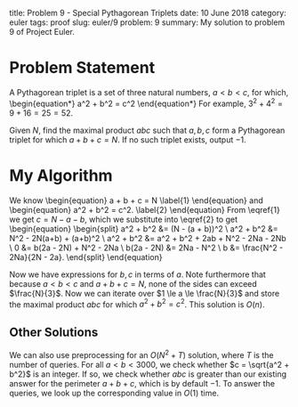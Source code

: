 title: Problem 9 - Special Pythagorean Triplets
date: 10 June 2018
category: euler
tags: proof
slug: euler/9
problem: 9
summary: My solution to problem 9 of Project Euler.

# Problem Statement

A Pythagorean triplet is a set of three natural numbers, $a < b < c$, for which,
\begin{equation*}
	a^2 + b^2 = c^2
\end{equation*}
For example, $3^2 + 4^2 = 9 + 16 = 25 = 52$.

Given $N$, find the maximal product $abc$ such that $a,b,c$ form a Pythagorean triplet for which $a+b+c = N$.
If no such triplet exists, output $-1$.

# My Algorithm

We know
\begin{equation}
	a + b + c = N
	\label{1}
\end{equation}
and
\begin{equation}
	a^2 + b^2 = c^2.
	\label{2}
\end{equation}
From \eqref{1} we get $c = N - a - b$, which we substitute into \eqref{2} to get
\begin{equation}
	\begin{split}
		a^2 + b^2 &= (N - (a + b))^2 \\
		a^2 + b^2 &= N^2 - 2N(a+b) + (a+b)^2 \\
		a^2 + b^2 &= a^2 + b^2 + 2ab + N^2 - 2Na - 2Nb \\
		0 &= b(2a - 2N) + N^2 - 2Na \\
		b(2a - 2N) &= 2Na - N^2 \\
		b &= \frac{N^2 - 2Na}{2N - 2a}.
	\end{split}
\end{equation}

Now we have expressions for $b,c$ in terms of $a$.
Note furthermore that because $a < b < c$ and $a + b + c = N$, none of the sides can exceed $\frac{N}{3}$.
Now we can iterate over $1 \le a \le \frac{N}{3}$ and store the maximal product $abc$ for which $a^2 + b^2 = c^2$.
This solution is $O(n)$.

## Other Solutions

We can also use preprocessing for an $O(N^2 + T)$ solution, where $T$ is the number of queries.
For all $a < b < 3000$, we check whether $c = \sqrt{a^2 + b^2}$ is an integer.
If so, we check whether $abc$ is greater than our existing answer for the perimeter $a + b + c$, which is by default $-1$.
To answer the queries, we look up the corresponding value in $O(1)$ time.